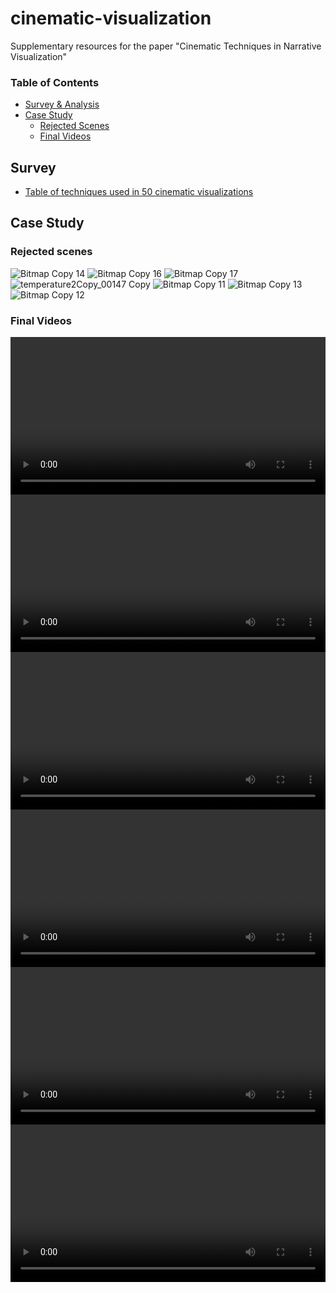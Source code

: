# cinematic-visualization
Supplementary resources for the paper "Cinematic Techniques in Narrative Visualization"

### Table of Contents

 - [Survey & Analysis](#survey)
 - [Case Study](#case-study)
   -  [Rejected Scenes](#rejected-scenes)
   - [Final Videos](#final-videos)

## Survey 

- [Table of techniques used in 50 cinematic visualizations](https://docs.google.com/spreadsheets/d/1SmJUFPv8xogOpnIY4Pp3axIamqhDVKEjhWgSDYRGwZk/edit?usp=sharing)

## Case Study
### Rejected scenes

![Bitmap Copy 14](https://user-images.githubusercontent.com/71418295/93428788-e760d880-f874-11ea-844b-106434e3d012.png)
![Bitmap Copy 16](https://user-images.githubusercontent.com/71418295/93428799-ef207d00-f874-11ea-93ae-d53d12afffe8.png)
![Bitmap Copy 17](https://user-images.githubusercontent.com/71418295/93428808-f34c9a80-f874-11ea-8e53-d194c925f64e.png)
![temperature2Copy_00147 Copy](https://user-images.githubusercontent.com/71418295/93428813-f778b800-f874-11ea-94f5-1d12b95eff5c.png)
![Bitmap Copy 11](https://user-images.githubusercontent.com/71418295/93428816-f9427b80-f874-11ea-832c-3f9b42101c3d.png)
![Bitmap Copy 13](https://user-images.githubusercontent.com/71418295/93428828-fd6e9900-f874-11ea-9550-d2792f0c88f5.png)
![Bitmap Copy 12](https://user-images.githubusercontent.com/71418295/93428855-05c6d400-f875-11ea-9dcd-97195b82cddc.png)

### Final Videos



<video controls width="100%">
    <source src="./home-page-slow.mp4"
            type="video/mp4">

    Sorry, your browser doesn't support embedded videos.
</video>

<video controls width="100%">
    <source src="./dc-ice.mp4"
            type="video/mp4">

    Sorry, your browser doesn't support embedded videos.
</video>

<video controls width="100%">
    <source src="./nyc-gt.mp4"
            type="video/mp4">

    Sorry, your browser doesn't support embedded videos.
</video>

<video controls width="100%">
    <source src="./texas.mp4"
            type="video/mp4">

    Sorry, your browser doesn't support embedded videos.
</video>

<video controls width="100%">
    <source src="./usa-ice.mp4 "
            type="video/mp4">

    Sorry, your browser doesn't support embedded videos.
</video>

<video controls width="100%">
    <source src="./moon-ice.mp4"
            type="video/mp4">

    Sorry, your browser doesn't support embedded videos.
</video>


